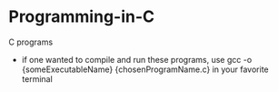 # Programming-in-C
C programs
- if one wanted to compile and run these programs, use gcc -o {someExecutableName} {chosenProgramName.c} in your favorite terminal
